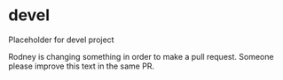 devel
=====

Placeholder for devel project

Rodney is changing something in order to make a pull request. Someone please improve this text in the same PR.
